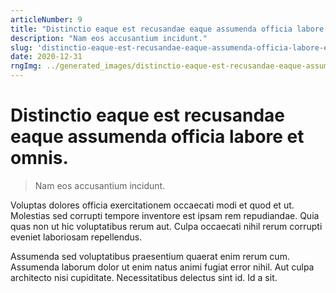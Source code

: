 ```yaml
---
articleNumber: 9
title: "Distinctio eaque est recusandae eaque assumenda officia labore et omnis."
description: "Nam eos accusantium incidunt."
slug: 'distinctio-eaque-est-recusandae-eaque-assumenda-officia-labore-et-omnis.'
date: 2020-12-31
rngImg: ../generated_images/distinctio-eaque-est-recusandae-eaque-assumenda-officia-labore-et-omnis..jpg
---
```


# Distinctio eaque est recusandae eaque assumenda officia labore et omnis.

> Nam eos accusantium incidunt.

Voluptas dolores officia exercitationem occaecati modi et quod et ut. Molestias sed corrupti tempore inventore est ipsam rem repudiandae. Quia quas non ut hic voluptatibus rerum aut. Culpa occaecati nihil rerum corrupti eveniet laboriosam repellendus.
 Assumenda sed voluptatibus praesentium quaerat enim rerum cum. Assumenda laborum dolor ut enim natus animi fugiat error nihil. Aut culpa architecto nisi cupiditate. Necessitatibus delectus sint id. Id a sit.
